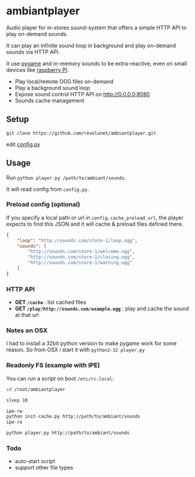 
# ambiantplayer

Audio player for in-stores sound-system that offers a simple HTTP API to play on-demand sounds.

It can play an infinite sound loop in background and play on-demand sounds via HTTP API.

It use [pygame](http://pygame.org) and in-memory sounds to be extra-reactive, even on small devices like [raspberry PI](https://www.raspberrypi.org/).

 - Play local/remote OGG files on-demand
 - Play a background sound loop
 - Expose sound control HTTP API on http://0.0.0.0:8080
 - Sounds cache management

## Setup

`git clone https://github.com/revolunet/ambiantplayer.git`

edit [config.py](./config.py.sample)

## Usage

Run `python player.py /path/to/ambiant/sounds`.

It will read config from `config.py`.

### Preload config (optional)

If you specify a local path or url in `config.cache_preload_url`, the player expects to find this JSON and it will cache & preload files defined there.

```json
{
    "loop": "http://sounds.com/store-1/loop.ogg",
    "sounds": [
        "http://sounds.com/store-1/welcome.ogg",
        "http://sounds.com/store-1/closing.ogg",
        "http://sounds.com/store-1/warning.ogg"
    ]
}
```

### HTTP API

 - **GET `/cache`** : list cached files
 - **GET `/play/http://sounds.com/example.ogg`** : play and cache the sound at that url


### Notes on OSX

I had to install a 32bit python version to make pygame work for some reason.
So from OSX i start it with `python2-32 player.py`

### Readonly FS (example with IPE)

You can run a script on boot `/etc/rc.local`:

```sh
cd /root/ambiantplayer

sleep 10

ipe-rw
python init-cache.py http://path/to/ambiant/sounds
ipe-ro

python player.py http://path/to/ambiant/sounds

```

### Todo
 - auto-start script
 - support other file types
